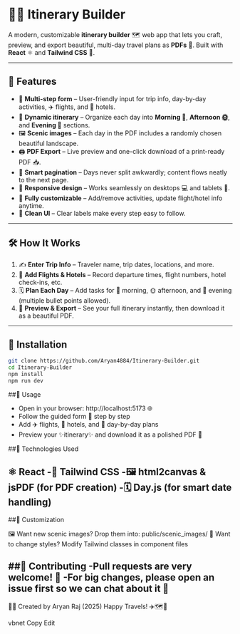 # 🧳✨ Itinerary Builder

A modern, customizable **itinerary builder** 🗺️ web app that lets you craft, preview, and export beautiful, multi-day travel plans as **PDFs** 📄. Built with **React** ⚛️ and **Tailwind CSS** 🌈.

---

## 🌟 Features

- 🧭 **Multi-step form** – User-friendly input for trip info, day-by-day activities, ✈️ flights, and 🏨 hotels.
- 📆 **Dynamic itinerary** – Organize each day into **Morning 🌅**, **Afternoon 🌞**, and **Evening 🌙** sections.
- 🖼️ **Scenic images** – Each day in the PDF includes a randomly chosen beautiful landscape.
- 🖨️ **PDF Export** – Live preview and one-click download of a print-ready PDF 📥.
- 📄 **Smart pagination** – Days never split awkwardly; content flows neatly to the next page.
- 📱 **Responsive design** – Works seamlessly on desktops 💻 and tablets 📱.
- 🔧 **Fully customizable** – Add/remove activities, update flight/hotel info anytime.
- 🧼 **Clean UI** – Clear labels make every step easy to follow.

---

## 🛠️ How It Works

1. ✍️ **Enter Trip Info** – Traveler name, trip dates, locations, and more.
2. 🛫 **Add Flights & Hotels** – Record departure times, flight numbers, hotel check-ins, etc.
3. 🗓️ **Plan Each Day** – Add tasks for 🌅 morning, 🌞 afternoon, and 🌙 evening (multiple bullet points allowed).
4. 👀 **Preview & Export** – See your full itinerary instantly, then download it as a beautiful PDF.

---

## 🚀 Installation

```bash
git clone https://github.com/Aryan4884/Itinerary-Builder.git
cd Itinerary-Builder
npm install
npm run dev
```

##🎯 Usage

- Open in your browser: http://localhost:5173 🌐
- Follow the guided form 📝 step by step
- Add ✈️ flights, 🏨 hotels, and 📅 day-by-day plans
- Preview your ✨itinerary✨ and download it as a polished PDF 📄

##🧰 Technologies Used

⚛️ React
-🎨 Tailwind CSS
-🖼️ html2canvas & jsPDF (for PDF creation)
-🗓️ Day.js (for smart date handling)
---
##🎨 Customization

🖼️ Want new scenic images? Drop them into: public/scenic_images/
🎨 Want to change styles? Modify Tailwind classes in component files

##🤝 Contributing
-Pull requests are very welcome! 🙌
-For big changes, please open an issue first so we can chat about it 💬
---
👨‍💻 Created by Aryan Raj (2025)
Happy Travels! ✈️🗺️📌

vbnet
Copy
Edit
